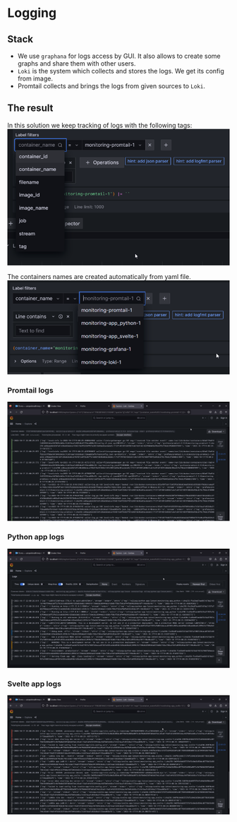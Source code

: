 # Logging

## Stack

- We use `graphana` for logs access by GUI. It also allows to create some graphs and share them with other users.
- `Loki` is the system which collects and stores the logs. We get its config from image.
- Promtail collects and brings the logs from given sources to `Loki`.

## The result

In this solution we keep tracking of logs with the following tags:
![Tag list](img/filters.png)

The containers names are created automatically from yaml file.
![Container list](img/names.png)

### Promtail logs

![Promtail Logs](img/promtail.png)

### Python app logs

![Python App Logs](img/app_python_logs.png)

### Svelte app logs

![Svelte App Logs](img/app_svelte_logs.png)
